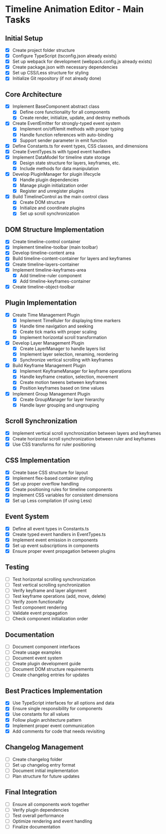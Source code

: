 # Timeline Animation Editor - Main Tasks

## Initial Setup
- [x] Create project folder structure
- [x] Configure TypeScript (tsconfig.json already exists)
- [x] Set up webpack for development (webpack.config.js already exists)
- [x] Create package.json with necessary dependencies
- [x] Set up CSS/Less structure for styling
- [x] Initialize Git repository (if not already done)

## Core Architecture
- [x] Implement BaseComponent abstract class
  - [x] Define core functionality for all components
  - [x] Create render, initialize, update, and destroy methods
- [x] Create EventEmitter for strongly-typed event system
  - [x] Implement on/off/emit methods with proper typing
  - [x] Handle function references with auto-binding
  - [x] Support sender parameter in emit function
- [x] Define Constants.ts for event types, CSS classes, and dimensions
- [x] Create EventTypes.ts with typed event handlers
- [x] Implement DataModel for timeline state storage
  - [x] Design state structure for layers, keyframes, etc.
  - [x] Include methods for data manipulation
- [x] Develop PluginManager for plugin lifecycle
  - [x] Handle plugin dependencies
  - [x] Manage plugin initialization order
  - [x] Register and unregister plugins
- [x] Build TimelineControl as the main control class
  - [x] Create DOM structure
  - [x] Initialize and coordinate plugins
  - [x] Set up scroll synchronization

## DOM Structure Implementation
- [x] Create timeline-control container
- [x] Implement timeline-toolbar (main toolbar)
- [x] Develop timeline-content area
- [x] Build timeline-content-container for layers and keyframes
- [x] Create timeline-layers-container
- [x] Implement timeline-keyframes-area
  - [x] Add timeline-ruler component
  - [x] Add timeline-keyframes-container
- [x] Create timeline-object-toolbar

## Plugin Implementation
- [x] Create Time Management Plugin
  - [x] Implement TimeRuler for displaying time markers
  - [x] Handle time navigation and seeking
  - [x] Create tick marks with proper scaling
  - [x] Implement horizontal scroll transformation
- [x] Develop Layer Management Plugin
  - [x] Create LayerManager to handle layers list
  - [x] Implement layer selection, renaming, reordering
  - [x] Synchronize vertical scrolling with keyframes
- [x] Build Keyframe Management Plugin
  - [x] Implement KeyframeManager for keyframe operations
  - [x] Handle keyframe creation, selection, movement
  - [x] Create motion tweens between keyframes
  - [x] Position keyframes based on time values
- [x] Implement Group Management Plugin
  - [x] Create GroupManager for layer hierarchy
  - [x] Handle layer grouping and ungrouping

## Scroll Synchronization
- [x] Implement vertical scroll synchronization between layers and keyframes
- [x] Create horizontal scroll synchronization between ruler and keyframes
- [x] Use CSS transforms for ruler positioning

## CSS Implementation
- [x] Create base CSS structure for layout
- [x] Implement flex-based container styling
- [x] Set up proper overflow handling
- [x] Create positioning rules for timeline components
- [x] Implement CSS variables for consistent dimensions
- [x] Set up Less compilation (if using Less)

## Event System
- [x] Define all event types in Constants.ts
- [x] Create typed event handlers in EventTypes.ts
- [x] Implement event emission in components
- [x] Set up event subscriptions in components
- [x] Ensure proper event propagation between plugins

## Testing
- [ ] Test horizontal scrolling synchronization
- [ ] Test vertical scrolling synchronization
- [ ] Verify keyframe and layer alignment
- [ ] Test keyframe operations (add, move, delete)
- [ ] Verify zoom functionality
- [ ] Test component rendering
- [ ] Validate event propagation
- [ ] Check component initialization order

## Documentation
- [ ] Document component interfaces
- [ ] Create usage examples
- [ ] Document event system
- [ ] Create plugin development guide
- [ ] Document DOM structure requirements
- [ ] Create changelog entries for updates

## Best Practices Implementation
- [x] Use TypeScript interfaces for all options and data
- [x] Ensure single responsibility for components
- [x] Use constants for all values
- [x] Follow plugin architecture pattern
- [x] Implement proper event communication
- [x] Add comments for code that needs revisiting

## Changelog Management
- [ ] Create changelog folder
- [ ] Set up changelog entry format
- [ ] Document initial implementation
- [ ] Plan structure for future updates

## Final Integration
- [ ] Ensure all components work together
- [ ] Verify plugin dependencies
- [ ] Test overall performance
- [ ] Optimize rendering and event handling
- [ ] Finalize documentation
